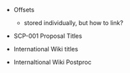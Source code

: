 - Offsets

  - stored individually, but how to link?

- SCP-001 Proposal Titles

- International Wiki titles

- Internaltional Wiki Postproc
